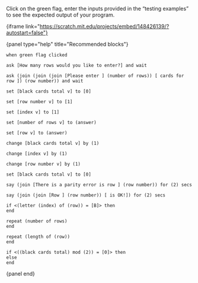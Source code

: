 Click on the green flag, enter the inputs provided in the “testing examples” to see the expected output of your program.

{iframe link="https://scratch.mit.edu/projects/embed/148426139/?autostart=false"}

{panel type="help" title="Recommended blocks"}

<pre><code class="scratch:split:random">when green flag clicked
</code></pre>

<pre><code class="scratch:split:random">ask [How many rows would you like to enter?] and wait

ask (join (join (join [Please enter ] (number of rows)) [ cards for row ]) (row number)) and wait
</code></pre>

<pre><code class="scratch:split:random">set [black cards total v] to [0]

set [row number v] to [1]

set [index v] to [1]

set [number of rows v] to (answer)

set [row v] to (answer)

change [black cards total v] by (1)

change [index v] by (1)

change [row number v] by (1)

set [black cards total v] to [0]
</code></pre>

<pre><code class="scratch:split:random">say (join [There is a parity error is row ] (row number)) for (2) secs

say (join (join [Row ] (row number)) [ is OK!]) for (2) secs
</code></pre>

<pre><code class="scratch:split:random">if &lt;(letter (index) of (row)) = [B]&gt; then
end

repeat (number of rows)
end

repeat (length of (row))
end

if &lt;((black cards total) mod (2)) = [0]&gt; then
else
end
</code></pre>

{panel end}